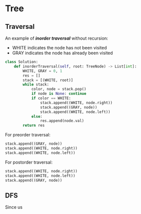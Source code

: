 # Tree

## Traversal

An example of ***inorder traversal*** without recursion:
- WHITE indicates the node has not been visited
- GRAY indicates the node has already been visited
```python
class Solution:
    def inorderTraversal(self, root: TreeNode) -> List[int]:
        WHITE, GRAY = 0, 1
        res = []
        stack = [(WHITE, root)]
        while stack:
            color, node = stack.pop()
            if node is None: continue
            if color == WHITE:
                stack.append((WHITE, node.right))
                stack.append((GRAY, node))
                stack.append((WHITE, node.left))
            else:
                res.append(node.val)
        return res
```

For preorder traversal:
```python
stack.append((GRAY, node))
stack.append((WHITE, node.right))
stack.append((WHITE, node.left))
```

For postorder traversal:
```python
stack.append((WHITE, node.right))
stack.append((WHITE, node.left))
stack.append((GRAY, node))
```

## DFS

Since us
